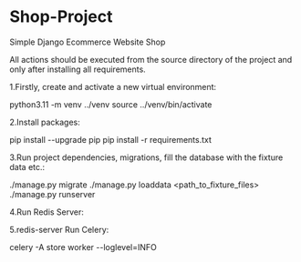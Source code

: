# Shop-Project
Simple Django Ecommerce Website Shop

All actions should be executed from the source directory of the project and only after installing all requirements.

1.Firstly, create and activate a new virtual environment:

python3.11 -m venv ../venv
source ../venv/bin/activate

2.Install packages:

pip install --upgrade pip
pip install -r requirements.txt

3.Run project dependencies, migrations, fill the database with the fixture data etc.:

./manage.py migrate
./manage.py loaddata <path_to_fixture_files>
./manage.py runserver

4.Run Redis Server:

5.redis-server
Run Celery:

celery -A store worker --loglevel=INFO

